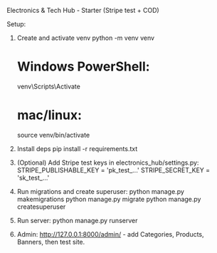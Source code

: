 Electronics & Tech Hub - Starter (Stripe test + COD)

Setup:
1. Create and activate venv
   python -m venv venv
   # Windows PowerShell:
   venv\Scripts\Activate
   # mac/linux:
   source venv/bin/activate

2. Install deps
   pip install -r requirements.txt

3. (Optional) Add Stripe test keys in electronics_hub/settings.py:
   STRIPE_PUBLISHABLE_KEY = 'pk_test_...'
   STRIPE_SECRET_KEY = 'sk_test_...'

4. Run migrations and create superuser:
   python manage.py makemigrations
   python manage.py migrate
   python manage.py createsuperuser

5. Run server:
   python manage.py runserver

6. Admin: http://127.0.0.1:8000/admin/ - add Categories, Products, Banners, then test site.
